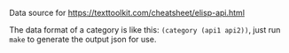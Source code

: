 Data source for https://texttoolkit.com/cheatsheet/elisp-api.html

The data format of a category is like this: `(category (api1 api2))`,
just run `make` to generate the output json for use.
